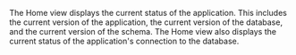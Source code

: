 The Home view displays the current status of the application. This includes the current version of the application, the current version of the database, and the current version of the schema. The Home view also displays the current status of the application's connection to the database.
